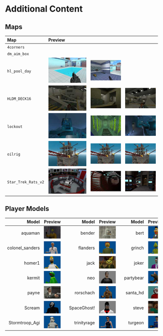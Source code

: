 # Additional Content

## Maps

| Map                 | Preview |     |     |
| :------------------ | :------ | :-- | :-- |
| `4corners`          |         |     |     |
| `dm_aim_box`        |         |     |     |
| `hl_pool_day`       | ![](.documentation-assets/maps/hl_pool_day_00.jpg) | ![](.documentation-assets/maps/hl_pool_day_01.jpg.jpg) | |
| `HLDM_DECK16`       | ![](.documentation-assets/maps/hldm_deck16_00.jpg) | ![](.documentation-assets/maps/hldm_deck16_01.jpg) | ![](.documentation-assets/maps/hldm_deck16_02.jpg) |
| `lockout`           | ![](.documentation-assets/maps/lockout_00.jpg)     | ![](.documentation-assets/maps/lockout_01.jpg)     | ![](.documentation-assets/maps/lockout_02.jpg)     |
| `oilrig`            | ![](.documentation-assets/maps/oilrig_00.jpg)      | ![](.documentation-assets/maps/oilrig_00.jpg)      | ![](.documentation-assets/maps/oilrig_00.jpg)      |
| `Star_Trek_Rats_v2` | ![](.documentation-assets/maps/trek_rats_00.jpg)   | ![](.documentation-assets/maps/trek_rats_01.jpg)   | ![](.documentation-assets/maps/trek_rats_02.jpg)   |

## Player Models

| Model           | Preview                                                      |     | Model       | Preview                                                  |     | Model     | Preview                                                |
| --------------: | :----------------------------------------------------------- | :-: | ----------: | :------------------------------------------------------- | :-: | --------: | :----------------------------------------------------- |
| aquaman         | ![](.documentation-assets/player_models/aquaman.jpg)         |     | bender      | ![](.documentation-assets/player_models/bender.jpg)      |     | bert      | ![](.documentation-assets/player_models/bert.jpg)      |
| colonel_sanders | ![](.documentation-assets/player_models/colonel_sanders.jpg) |     | flanders    | ![](.documentation-assets/player_models/flanders.jpg)    |     | grinch    | ![](.documentation-assets/player_models/grinch.jpg)    |
| homer1          | ![](.documentation-assets/player_models/homer1.jpg)          |     | jack        | ![](.documentation-assets/player_models/jack.jpg)        |     | joker     | ![](.documentation-assets/player_models/joker.jpg)     |
| kermit          | ![](.documentation-assets/player_models/kermit.jpg)          |     | neo         | ![](.documentation-assets/player_models/neo.jpg)         |     | partybear | ![](.documentation-assets/player_models/partybear.jpg) |
| payne           | ![](.documentation-assets/player_models/payne.jpg)           |     | rorschach   | ![](.documentation-assets/player_models/rorschach.jpg)   |     | santa_hd  | ![](.documentation-assets/player_models/santa_hd.jpg)  |
| Scream          | ![](.documentation-assets/player_models/Scream.jpg)          |     | SpaceGhost! | ![](.documentation-assets/player_models/SpaceGhost!.jpg) |     | steve     | ![](.documentation-assets/player_models/steve.jpg)     |
| Stormtroop_Agi  | ![](.documentation-assets/player_models/Stormtroop_Agi.jpg)  |     | trinityrage | ![](.documentation-assets/player_models/trinityrage.jpg) |     | turgeon   | ![](.documentation-assets/player_models/turgeon.jpg)   |
